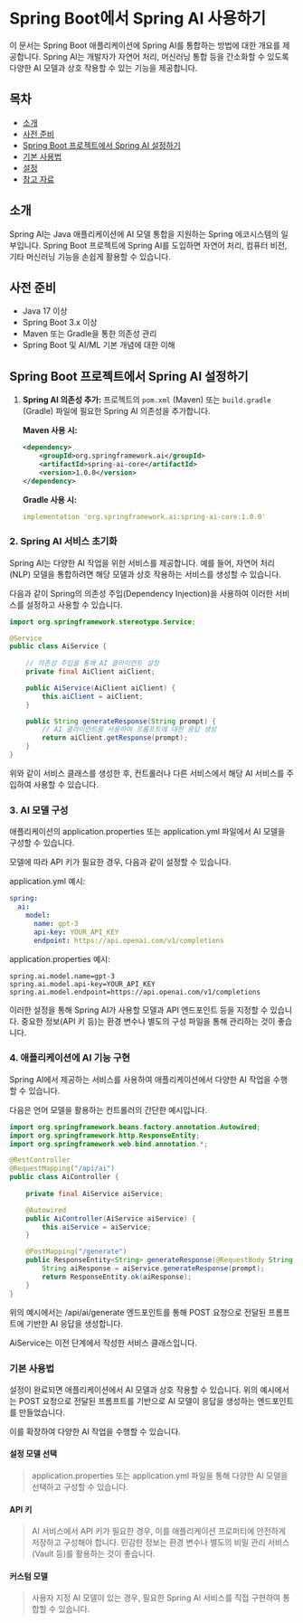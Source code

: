 # Spring Boot에서 Spring AI 사용하기

이 문서는 Spring Boot 애플리케이션에 Spring AI를 통합하는 방법에 대한 개요를 제공합니다. Spring AI는 개발자가 자연어 처리, 머신러닝 통합 등을 간소화할 수 있도록 다양한 AI 모델과 상호 작용할 수 있는 기능을 제공합니다.

## 목차
- [소개](#소개)
- [사전 준비](#사전-준비)
- [Spring Boot 프로젝트에서 Spring AI 설정하기](#spring-boot-프로젝트에서-spring-ai-설정하기)
- [기본 사용법](#기본-사용법)
- [설정](#설정)
- [참고 자료](#참고-자료)

## 소개
Spring AI는 Java 애플리케이션에 AI 모델 통합을 지원하는 Spring 에코시스템의 일부입니다. Spring Boot 프로젝트에 Spring AI를 도입하면 자연어 처리, 컴퓨터 비전, 기타 머신러닝 기능을 손쉽게 활용할 수 있습니다.

## 사전 준비
- Java 17 이상
- Spring Boot 3.x 이상
- Maven 또는 Gradle을 통한 의존성 관리
- Spring Boot 및 AI/ML 기본 개념에 대한 이해

## Spring Boot 프로젝트에서 Spring AI 설정하기

1. **Spring AI 의존성 추가:**
   프로젝트의 `pom.xml` (Maven) 또는 `build.gradle` (Gradle) 파일에 필요한 Spring AI 의존성을 추가합니다.

   **Maven 사용 시:**
   ```xml
   <dependency>
       <groupId>org.springframework.ai</groupId>
       <artifactId>spring-ai-core</artifactId>
       <version>1.0.0</version>
   </dependency>
   ```

    **Gradle 사용 시:**
    ```yaml
    implementation 'org.springframework.ai:spring-ai-core:1.0.0'
   ```


### 2. Spring AI 서비스 초기화

Spring AI는 다양한 AI 작업을 위한 서비스를 제공합니다. 예를 들어, 자연어 처리(NLP) 모델을 통합하려면 해당 모델과 상호 작용하는 서비스를 생성할 수 있습니다. 

다음과 같이 Spring의 의존성 주입(Dependency Injection)을 사용하여 이러한 서비스를 설정하고 사용할 수 있습니다.

```java
import org.springframework.stereotype.Service;

@Service
public class AiService {
    
    // 의존성 주입을 통해 AI 클라이언트 설정
    private final AiClient aiClient;

    public AiService(AiClient aiClient) {
        this.aiClient = aiClient;
    }

    public String generateResponse(String prompt) {
        // AI 클라이언트를 사용하여 프롬프트에 대한 응답 생성
        return aiClient.getResponse(prompt);
    }
}

```

위와 같이 서비스 클래스를 생성한 후, 컨트롤러나 다른 서비스에서 해당 AI 서비스를 주입하여 사용할 수 있습니다.

### 3. AI 모델 구성
애플리케이션의 application.properties 또는 application.yml 파일에서 AI 모델을 구성할 수 있습니다. 

모델에 따라 API 키가 필요한 경우, 다음과 같이 설정할 수 있습니다.

application.yml 예시:

```yaml
spring:
  ai:
    model:
      name: gpt-3
      api-key: YOUR_API_KEY
      endpoint: https://api.openai.com/v1/completions
```


application.properties 예시:


``` properties
spring.ai.model.name=gpt-3
spring.ai.model.api-key=YOUR_API_KEY
spring.ai.model.endpoint=https://api.openai.com/v1/completions
```

이러한 설정을 통해 Spring AI가 사용할 모델과 API 엔드포인트 등을 지정할 수 있습니다. 중요한 정보(API 키 등)는 환경 변수나 별도의 구성 파일을 통해 관리하는 것이 좋습니다.


### 4. 애플리케이션에 AI 기능 구현

Spring AI에서 제공하는 서비스를 사용하여 애플리케이션에서 다양한 AI 작업을 수행할 수 있습니다. 

다음은 언어 모델을 활용하는 컨트롤러의 간단한 예시입니다.

```java
import org.springframework.beans.factory.annotation.Autowired;
import org.springframework.http.ResponseEntity;
import org.springframework.web.bind.annotation.*;

@RestController
@RequestMapping("/api/ai")
public class AiController {
    
    private final AiService aiService;

    @Autowired
    public AiController(AiService aiService) {
        this.aiService = aiService;
    }

    @PostMapping("/generate")
    public ResponseEntity<String> generateResponse(@RequestBody String prompt) {
        String aiResponse = aiService.generateResponse(prompt);
        return ResponseEntity.ok(aiResponse);
    }
}
```

위의 예시에서는 /api/ai/generate 엔드포인트를 통해 POST 요청으로 전달된 프롬프트에 기반한 AI 응답을 생성합니다. 

AiService는 이전 단계에서 작성한 서비스 클래스입니다.

### 기본 사용법
설정이 완료되면 애플리케이션에서 AI 모델과 상호 작용할 수 있습니다. 위의 예시에서는 POST 요청으로 전달된 프롬프트를 기반으로 AI 모델이 응답을 생성하는 엔드포인트를 만들었습니다. 

이를 확장하여 다양한 AI 작업을 수행할 수 있습니다.

#### 설정 모델 선택
> application.properties 또는 application.yml 파일을 통해 다양한 AI 모델을 선택하고 구성할 수 있습니다.

#### API 키
> AI 서비스에서 API 키가 필요한 경우, 이를 애플리케이션 프로퍼티에 안전하게 저장하고 구성해야 합니다. 민감한 정보는 환경 변수나 별도의 비밀 관리 서비스(Vault 등)를 활용하는 것이 좋습니다.

#### 커스텀 모델
> 사용자 지정 AI 모델이 있는 경우, 필요한 Spring AI 서비스를 직접 구현하여 통합할 수 있습니다.